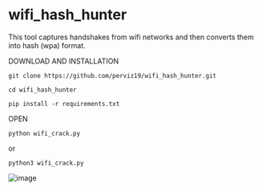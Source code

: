 # wifi_hash_hunter
This tool captures handshakes from wifi networks and then converts them into hash (wpa) format.

DOWNLOAD AND INSTALLATION

    git clone https://github.com/perviz19/wifi_hash_hunter.git

    cd wifi_hash_hunter

    pip install -r requirements.txt

OPEN

    python wifi_crack.py   
    
or  

    python3 wifi_crack.py



![image](https://github.com/perviz19/wifi_hash_hunter/assets/157914250/f7120361-cfa4-4285-9057-db27796292e7)

